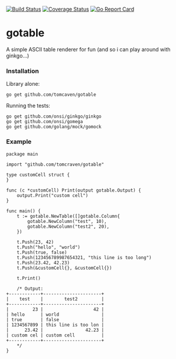 [![Build Status](https://travis-ci.org/tomcraven/gotable.svg?branch=master)](https://travis-ci.org/tomcraven/gotable)
[![Coverage Status](https://coveralls.io/repos/tomcraven/gotable/badge.svg?branch=master&service=github)](https://coveralls.io/github/tomcraven/gotable?branch=master)
[![Go Report Card](https://goreportcard.com/badge/github.com/tomcraven/gotable)](https://goreportcard.com/report/github.com/tomcraven/gotable)
# gotable

A simple ASCII table renderer for fun (and so i can play around with ginkgo...)

### Installation

Library alone:

```
go get github.com/tomcaven/gotable
```

Running the tests:

```
go get github.com/onsi/ginkgo/ginkgo
go get github.com/onsi/gomega
go get github.com/golang/mock/gomock
```

### Example

```
package main

import "github.com/tomcraven/gotable"

type customCell struct {
}

func (c *customCell) Print(output gotable.Output) {
	output.Print("custom cell")
}

func main() {
	t := gotable.NewTable([]gotable.Column{
		gotable.NewColumn("test", 10),
		gotable.NewColumn("test2", 20),
	})

	t.Push(23, 42)
	t.Push("hello", "world")
	t.Push(true, false)
	t.Push(123456789987654321, "this line is too long")
	t.Push(23.42, 42.23)
	t.Push(&customCell{}, &customCell{})

	t.Print()

	/* Output:
+------------+----------------------+
|    test    |        test2         |
+------------+----------------------+
|         23 |                   42 |
| hello      | world                |
| true       | false                |
| 1234567899 | this line is too lon |
|      23.42 |                42.23 |
| custom cel | custom cell          |
+------------+----------------------+
	*/
}
```
